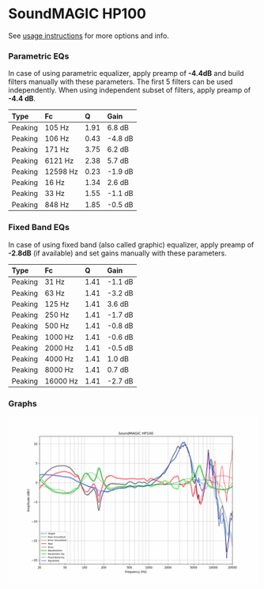 # SoundMAGIC HP100
See [usage instructions](https://github.com/jaakkopasanen/AutoEq#usage) for more options and info.

### Parametric EQs
In case of using parametric equalizer, apply preamp of **-4.4dB** and build filters manually
with these parameters. The first 5 filters can be used independently.
When using independent subset of filters, apply preamp of **-4.4 dB**.

| Type    | Fc       |    Q | Gain    |
|:--------|:---------|:-----|:--------|
| Peaking | 105 Hz   | 1.91 | 6.8 dB  |
| Peaking | 106 Hz   | 0.43 | -4.8 dB |
| Peaking | 171 Hz   | 3.75 | 6.2 dB  |
| Peaking | 6121 Hz  | 2.38 | 5.7 dB  |
| Peaking | 12598 Hz | 0.23 | -1.9 dB |
| Peaking | 16 Hz    | 1.34 | 2.6 dB  |
| Peaking | 33 Hz    | 1.55 | -1.1 dB |
| Peaking | 848 Hz   | 1.85 | -0.5 dB |

### Fixed Band EQs
In case of using fixed band (also called graphic) equalizer, apply preamp of **-2.8dB**
(if available) and set gains manually with these parameters.

| Type    | Fc       |    Q | Gain    |
|:--------|:---------|:-----|:--------|
| Peaking | 31 Hz    | 1.41 | -1.1 dB |
| Peaking | 63 Hz    | 1.41 | -3.2 dB |
| Peaking | 125 Hz   | 1.41 | 3.6 dB  |
| Peaking | 250 Hz   | 1.41 | -1.7 dB |
| Peaking | 500 Hz   | 1.41 | -0.8 dB |
| Peaking | 1000 Hz  | 1.41 | -0.6 dB |
| Peaking | 2000 Hz  | 1.41 | -0.5 dB |
| Peaking | 4000 Hz  | 1.41 | 1.0 dB  |
| Peaking | 8000 Hz  | 1.41 | 0.7 dB  |
| Peaking | 16000 Hz | 1.41 | -2.7 dB |

### Graphs
![](./SoundMAGIC%20HP100.png)
